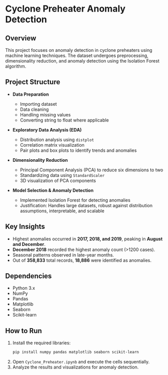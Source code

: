 # Cyclone Preheater Anomaly Detection

## Overview
This project focuses on anomaly detection in cyclone preheaters using machine learning techniques. The dataset undergoes preprocessing, dimensionality reduction, and anomaly detection using the Isolation Forest algorithm.

## Project Structure
- **Data Preparation**
  - Importing dataset
  - Data cleaning
  - Handling missing values
  - Converting string to float where applicable
  
- **Exploratory Data Analysis (EDA)**
  - Distribution analysis using `distplot`
  - Correlation matrix visualization
  - Pair plots and box plots to identify trends and anomalies

- **Dimensionality Reduction**
  - Principal Component Analysis (PCA) to reduce six dimensions to two
  - Standardizing data using `StandardScaler`
  - 3D visualization of PCA components

- **Model Selection & Anomaly Detection**
  - Implemented Isolation Forest for detecting anomalies
  - Justification: Handles large datasets, robust against distribution assumptions, interpretable, and scalable

## Key Insights
- Highest anomalies occurred in **2017, 2018, and 2019**, peaking in **August and December**.
- **December 2018** recorded the highest anomaly count (>1200 cases).
- Seasonal patterns observed in late-year months.
- Out of **358,833** total records, **18,886** were identified as anomalies.

## Dependencies
- Python 3.x
- NumPy
- Pandas
- Matplotlib
- Seaborn
- Scikit-learn

## How to Run
1. Install the required libraries:
   ```bash
   pip install numpy pandas matplotlib seaborn scikit-learn
   ```
2. Open `Cyclone_Preheater.ipynb` and execute the cells sequentially.
3. Analyze the results and visualizations for anomaly detection.
